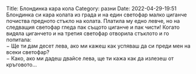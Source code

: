 Title: Блондинка кара кола
Category: разни
Date: 2022-04-29-19:51
Блондинка си кара колата из града и на един светофар малко циганче почиства предното стъкло на колата. Платила му едно левче, но на следващия светофар гледа пак същото циганче и пак чисти! Когато видяла циганчето и на третия светофар отворила стъклото и го попитала:   
&minus; Ще ти дам десет лева, ако ми кажеш как успяваш да си преди мен на всеки светофар?   
&minus; Како, ако ми дадеш двайсе лева, ще ти кажа как да излезеш от кръговото...